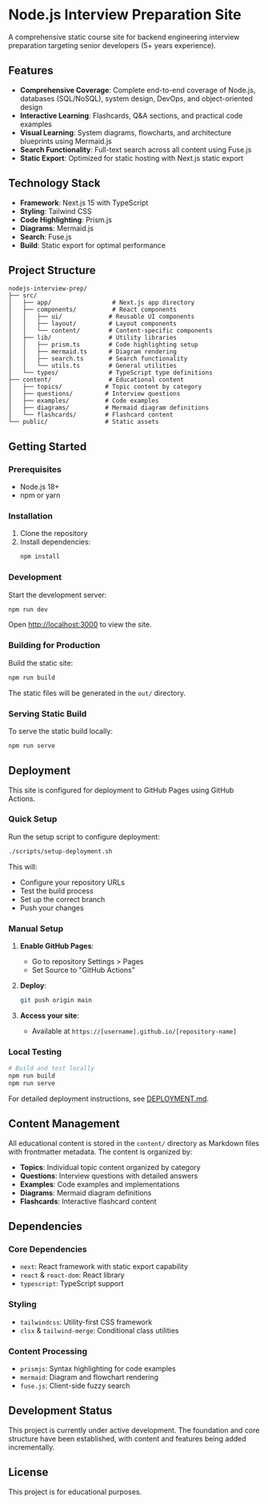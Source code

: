 # Node.js Interview Preparation Site

A comprehensive static course site for backend engineering interview preparation targeting senior developers (5+ years experience).

## Features

- **Comprehensive Coverage**: Complete end-to-end coverage of Node.js, databases (SQL/NoSQL), system design, DevOps, and object-oriented design
- **Interactive Learning**: Flashcards, Q&A sections, and practical code examples
- **Visual Learning**: System diagrams, flowcharts, and architecture blueprints using Mermaid.js
- **Search Functionality**: Full-text search across all content using Fuse.js
- **Static Export**: Optimized for static hosting with Next.js static export

## Technology Stack

- **Framework**: Next.js 15 with TypeScript
- **Styling**: Tailwind CSS
- **Code Highlighting**: Prism.js
- **Diagrams**: Mermaid.js
- **Search**: Fuse.js
- **Build**: Static export for optimal performance

## Project Structure

```
nodejs-interview-prep/
├── src/
│   ├── app/                 # Next.js app directory
│   ├── components/          # React components
│   │   ├── ui/             # Reusable UI components
│   │   ├── layout/         # Layout components
│   │   └── content/        # Content-specific components
│   ├── lib/                # Utility libraries
│   │   ├── prism.ts        # Code highlighting setup
│   │   ├── mermaid.ts      # Diagram rendering
│   │   ├── search.ts       # Search functionality
│   │   └── utils.ts        # General utilities
│   └── types/              # TypeScript type definitions
├── content/                # Educational content
│   ├── topics/            # Topic content by category
│   ├── questions/         # Interview questions
│   ├── examples/          # Code examples
│   ├── diagrams/          # Mermaid diagram definitions
│   └── flashcards/        # Flashcard content
└── public/                # Static assets
```

## Getting Started

### Prerequisites

- Node.js 18+ 
- npm or yarn

### Installation

1. Clone the repository
2. Install dependencies:
   ```bash
   npm install
   ```

### Development

Start the development server:
```bash
npm run dev
```

Open [http://localhost:3000](http://localhost:3000) to view the site.

### Building for Production

Build the static site:
```bash
npm run build
```

The static files will be generated in the `out/` directory.

### Serving Static Build

To serve the static build locally:
```bash
npm run serve
```

## Deployment

This site is configured for deployment to GitHub Pages using GitHub Actions.

### Quick Setup

Run the setup script to configure deployment:

```bash
./scripts/setup-deployment.sh
```

This will:
- Configure your repository URLs
- Test the build process
- Set up the correct branch
- Push your changes

### Manual Setup

1. **Enable GitHub Pages**:
   - Go to repository Settings > Pages
   - Set Source to "GitHub Actions"

2. **Deploy**:
   ```bash
   git push origin main
   ```

3. **Access your site**:
   - Available at `https://[username].github.io/[repository-name]`

### Local Testing

```bash
# Build and test locally
npm run build
npm run serve
```

For detailed deployment instructions, see [DEPLOYMENT.md](DEPLOYMENT.md).

## Content Management

All educational content is stored in the `content/` directory as Markdown files with frontmatter metadata. The content is organized by:

- **Topics**: Individual topic content organized by category
- **Questions**: Interview questions with detailed answers
- **Examples**: Code examples and implementations
- **Diagrams**: Mermaid diagram definitions
- **Flashcards**: Interactive flashcard content

## Dependencies

### Core Dependencies
- `next`: React framework with static export capability
- `react` & `react-dom`: React library
- `typescript`: TypeScript support

### Styling
- `tailwindcss`: Utility-first CSS framework
- `clsx` & `tailwind-merge`: Conditional class utilities

### Content Processing
- `prismjs`: Syntax highlighting for code examples
- `mermaid`: Diagram and flowchart rendering
- `fuse.js`: Client-side fuzzy search

## Development Status

This project is currently under active development. The foundation and core structure have been established, with content and features being added incrementally.

## License

This project is for educational purposes.